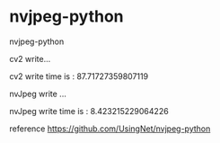 # nvjpeg-python
nvjpeg-python
 
 cv2 write...
 
 cv2 write time is : 87.71727359807119
 
 nvJpeg write ...
 
 nvJpeg write time is : 8.423215229064226

reference https://github.com/UsingNet/nvjpeg-python
